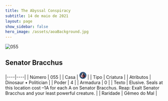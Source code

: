 ```yaml
---
title: The Abyssal Conspiracy
subtitle: 14 de maio de 2021
layout: page
show_sidebar: false
hero_image: /assets/aoaBackground.jpg
---
```


![055](https://cards-keyforge.s3.eu-north-1.amazonaws.com/media/pt/tac/055.png)

## Senator Bracchus

|----|----|
| Número | 055 |
| Casa | ![Conspiracy](https://raw.githubusercontent.com/cardsofkeyforge/cardsofkeyforge.github.io/master/tac/conspiracy.png "Conspiração") |
| Tipo | Criatura |
| Atributos | Dinosaur • Politician |
| Poder | 4 |
| Armadura | 0 |
| Texto | Elusive. Seals at this location cost –1A for each A on Senator Bracchus. Reap: Exalt Senator Bracchus and your least powerful creature. |
| Raridade | Gêmeo do Mal |
